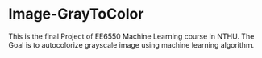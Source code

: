 # Image-GrayToColor
This is the final Project of EE6550 Machine Learning course in NTHU. The Goal is to autocolorize grayscale image using machine learning algorithm.
